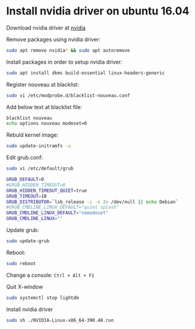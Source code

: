 Install nvidia driver on ubuntu 16.04
=====================================

Download nvidia driver at [nvidia](www.nvidia.com)

Remove packages using nvidia driver:
```sh
sudo apt remove nvidia* && sudo apt autoremove
```

Install packages in order to setup nvidia driver:
```sh
sudo apt install dkms build-essential linux-headers-generic
```

Register nouveau at blacklist:
```sh
sudo vi /etc/modprobe.d/blacklist-nouveau.conf
```

Add below text at blacklist file:
```sh
blacklist nouveau
echo options nouveau modeset=0
```

Rebuld kernel image:
```sh
sudo update-initramfs -u
```

Edit grub.conf:
```sh
sudo vi /etc/default/grub
```

```sh
GRUB_DEFAULT=0
#GRUB_HIDDEN_TIMEOUT=0
GRUB_HIDDEN_TIMEOUT_QUIET=true
GRUB_TIMEOUT=10
GRUB_DISTRIBUTOR=`lsb_release -i -s 2> /dev/null || echo Debian`
#GRUB_CMDLINE_LINUX_DEFAULT="quiet splash"
GRUB_CMDLINE_LINUX_DEFAULT="nomodeset"
GRUB_CMDLINE_LINUX=""
```

Update grub:
```sh
sudo update-grub
```

Reboot:
```sh
sudo reboot
```

Change a console: `Ctrl + Alt + F1`

Quit X-window
```sh
sudo systemctl stop lightdm
```

Install nvidia driver
```sh
sudo sh ./NVIDIA-Linux-x86_64-390.48.run
```
